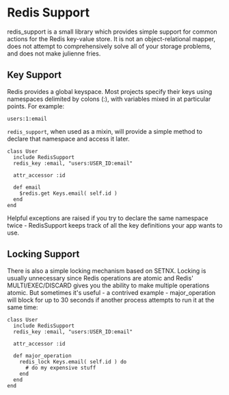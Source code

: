 Redis Support
=============

redis_support is a small library which provides simple support for
common actions for the Redis key-value store. It is not an
object-relational mapper, does not attempt to comprehensively solve
all of your storage problems, and does not make julienne fries.

Key Support
-----------

Redis provides a global keyspace. Most projects specify their keys
using namespaces delimited by colons (:), with variables mixed in at
particular points. For example:

    users:1:email

`redis_support`, when used as a mixin, will provide a simple method to
declare that namespace and access it later.

    class User
      include RedisSupport
      redis_key :email, "users:USER_ID:email"

      attr_accessor :id

      def email
        $redis.get Keys.email( self.id )
      end
    end

Helpful exceptions are raised if you try to declare the same namespace
twice - RedisSupport keeps track of all the key definitions your app
wants to use.

Locking Support
---------------

There is also a simple locking mechanism based on SETNX. Locking is
usually unnecessary since Redis operations are atomic and Redis'
MULTI/EXEC/DISCARD gives you the ability to make multiple operations
atomic. But sometimes it's useful - a contrived example -
major_operation will block for up to 30 seconds if another process
attempts to run it at the same time:

    class User
      include RedisSupport
      redis_key :email, "users:USER_ID:email"

      attr_accessor :id

      def major_operation
        redis_lock Keys.email( self.id ) do
          # do my expensive stuff
        end
      end
    end

